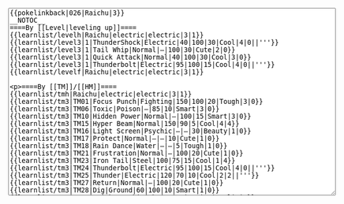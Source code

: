 </p><textarea readonly="" accesskey="," id="wpTextbox1" cols="80" rows="25" style="" class="mw-editfont-monospace" lang="en" dir="ltr" name="wpTextbox1">{{pokelinkback|026|Raichu|3}}
__NOTOC__
====By [[Level|leveling up]]====
{{learnlist/levelh|Raichu|electric|electric|3|1}}
{{learnlist/level3|1|ThunderShock|Electric|40|100|30|Cool|4|0||'''}}
{{learnlist/level3|1|Tail Whip|Normal|—|100|30|Cute|2|0}}
{{learnlist/level3|1|Quick Attack|Normal|40|100|30|Cool|3|0}}
{{learnlist/level3|1|Thunderbolt|Electric|95|100|15|Cool|4|0||'''}}
{{learnlist/levelf|Raichu|electric|electric|3|1}}

====By [[TM]]/[[HM]]====
{{learnlist/tmh|Raichu|electric|electric|3|1}}
{{learnlist/tm3|TM01|Focus Punch|Fighting|150|100|20|Tough|3|0}}
{{learnlist/tm3|TM06|Toxic|Poison|—|85|10|Smart|3|0}}
{{learnlist/tm3|TM10|Hidden Power|Normal|—|100|15|Smart|3|0}}
{{learnlist/tm3|TM15|Hyper Beam|Normal|150|90|5|Cool|4|4}}
{{learnlist/tm3|TM16|Light Screen|Psychic|—|—|30|Beauty|1|0}}
{{learnlist/tm3|TM17|Protect|Normal|—|—|10|Cute|1|0}}
{{learnlist/tm3|TM18|Rain Dance|Water|—|—|5|Tough|1|0}}
{{learnlist/tm3|TM21|Frustration|Normal|—|100|20|Cute|1|0}}
{{learnlist/tm3|TM23|Iron Tail|Steel|100|75|15|Cool|1|4}}
{{learnlist/tm3|TM24|Thunderbolt|Electric|95|100|15|Cool|4|0||'''}}
{{learnlist/tm3|TM25|Thunder|Electric|120|70|10|Cool|2|2||'''}}
{{learnlist/tm3|TM27|Return|Normal|—|100|20|Cute|1|0}}
{{learnlist/tm3|TM28|Dig|Ground|60|100|10|Smart|1|0}}
{{learnlist/tm3|TM31|Brick Break|Fighting|75|100|15|Cool|1|4}}
{{learnlist/tm3|TM32|Double Team|Normal|—|—|15|Cool|2|0}}
{{learnlist/tm3|TM34|Shock Wave|Electric|60|—|20|Cool|2|0||'''}}
{{learnlist/tm3|TM42|Facade|Normal|70|100|20|Cute|2|0}}
{{learnlist/tm3|TM43|Secret Power|Normal|70|100|20|Smart|1|0}}
{{learnlist/tm3|TM44|Rest|Psychic|—|—|10|Cute|2|0}}
{{learnlist/tm3|TM45|Attract|Normal|—|100|15|Cute|2|0}}
{{learnlist/tm3|TM46|Thief|Dark|40|100|10|Tough|1|0}}
{{learnlist/tm3|HM04|Strength|Normal|80|100|15|Tough|2|1}}
{{learnlist/tm3|HM05|Flash|Normal|—|70|20|Beauty|3|0}}
{{learnlist/tm3|HM06|Rock Smash|Fighting|20|100|15|Tough|1|0}}
{{learnlist/tmf|Raichu|electric|electric|3|1}}

====By {{pkmn|breeding}}====
{{learnlist/breedh|Raichu|electric|electric|3|1}}
{{learnlist/breed3|{{MSP/3|273|Seedot}}|Bide|Normal|—|100|10|Tough|1|0}}
{{learnlist/breed3|{{MSP/3|309|Electrike}}{{MSP/3|310|Manectric}}{{MSP/3|311|Plusle}}{{MSP/3|312|Minun}}|Charge|Electric|—|—|20|Smart|2|0}}
{{learnlist/breed3|{{MSP/3|035|Clefairy}}{{MSP/3|036|Clefable}}{{MSP/3|039|Jigglypuff}}{{MSP/3|040|Wigglytuff}}{{MSP/3|300|Skitty}}{{MSP/3|301|Delcatty}}|DoubleSlap|Normal|15|85|10|Tough|2|1}}
{{learnlist/breed3|{{MSP/3|035|Clefairy}}{{MSP/3|036|Clefable}}{{MSP/3|176|Togetic}}{{MSP/3|287|Slakoth}}{{MSP/3|288|Vigoroth}}{{MSP/3|289|Slaking}}&lt;br>{{MSP/3|311|Plusle}}{{MSP/3|312|Minun}}{{MSP/3|363|Spheal}}{{MSP/3|364|Sealeo}}{{MSP/3|365|Walrein}}|Encore|Normal|—|100|5|Cute|2|0}}
{{learnlist/breed3|{{MSP/3|225|Delibird}}|Present|Normal|—|90|15|Cute|3|0}}
{{learnlist/breed3|{{MSP/3|288|Vigoroth}}|Reversal|Fighting|—|100|15|Cool|2|0}}
{{learnlist/breed3|{{bag3|Light Ball}}{{tt|*|In Emerald, if either parent holds a Light Ball, Pichu will know Volt Tackle. Volt Tackle cannot be inherited as an Egg move.}}|Volt Tackle|Electric|120|100|15|Cool|6|0||'''|E}}
{{learnlist/breed3|{{MSP/3|176|Togetic}}|Wish|Normal|—|—|10|Cute|3|0}}
{{learnlist/breedf|Raichu|electric|electric|3|1}}

====By [[Move Tutor|tutoring]]====
{{learnlist/tutorh|Raichu|electric|electric|3|1}}
{{learnlist/tutor3|Body Slam|Normal|85|100|15|Tough|1|4|||yes|yes|yes}}
{{learnlist/tutor3|Counter|Fighting|—|100|20|Tough|2|0|||yes|yes|no}}
{{learnlist/tutor3|Defense Curl|Normal|—|—|40|Cute|2|0|||no|yes|no}}
{{learnlist/tutor3|Double-Edge|Normal|120|100|15|Tough|6|0|||yes|yes|yes}}
{{learnlist/tutor3|DynamicPunch|Fighting|100|50|5|Cool|2|1|||no|yes|no}}
{{learnlist/tutor3|Endure|Normal|—|—|10|Tough|2|0|||no|yes|no}}
{{learnlist/tutor3|Mega Kick|Normal|120|75|5|Cool|4|0|||yes|yes|no}}
{{learnlist/tutor3|Mega Punch|Normal|80|85|20|Tough|4|0|||yes|yes|no}}
{{learnlist/tutor3|Mimic|Normal|—|—|10|Cute|1|0|||yes|yes|yes}}
{{learnlist/tutor3|Mud-Slap|Ground|20|100|10|Cute|2|1|||no|yes|no}}
{{learnlist/tutor3|Rollout|Rock|30|90|20|Tough|3|0|||no|yes|no}}
{{learnlist/tutor3|Seismic Toss|Fighting|—|100|20|Tough|2|1|||yes|yes|yes}}
{{learnlist/tutor3|Sleep Talk|Normal|—|—|10|Cute|3|0|||no|yes|no}}
{{learnlist/tutor3|Snore|Normal|40|100|15|Cute|4|0|||no|yes|no}}
{{learnlist/tutor3|Substitute|Normal|—|—|10|Smart|2|0|||yes|yes|yes}}
{{learnlist/tutor3|Swagger|Normal|—|90|15|Cute|2|0|||no|yes|yes}}
{{learnlist/tutor3|Swift|Normal|60|—|20|Cool|2|0|||no|yes|no}}
{{learnlist/tutor3|ThunderPunch|Electric|75|100|15|Cool|4|0||'''|no|yes|no}}
{{learnlist/tutor3|Thunder Wave|Electric|—|100|20|Cool|2|1|||yes|yes|yes}}
{{learnlist/tutorf|Raichu|electric|electric|3|1}}

====By a prior [[evolution]]====
{{Learnlist/prevoh|Raichu|Electric|Electric|3|1}}
{{Learnlist/prevo3|172|Pichu|||||Charm|Normal|—|100|20|Cute|2|1}}
{{Learnlist/prevo3|172|Pichu|||||Sweet Kiss|Normal|—|75|10|Cute|2|0}}
{{Learnlist/prevo3|025|Pikachu|||||Growl|Normal|—|100|40|Cute|2|0}}
{{Learnlist/prevo3|025|Pikachu|||||Thunder Wave|Electric|—|100|20|Cool|2|1||RS}}
{{Learnlist/prevo3|025|Pikachu|||||Slam|Normal|80|75|20|Tough|2|1}}
{{Learnlist/prevo3|025|Pikachu|||||Agility|Psychic|—|—|30|Cool|3|0}}
{{Learnlist/prevo3|172|Pichu|e||||Follow Me|Normal|—|—|20|Cute|3|0}}
{{Learnlist/prevo3|172|Pichu|e||||Teeter Dance|Normal|—|100|20|Cute|4|4}}
{{Learnlist/prevo3|172|Pichu|e||||Wish|Normal|—|—|10|Cute|3|0}}
{{Learnlist/prevo3|172|Pichu|e|025|Pikachu|e|Surf|Water|95|100|15|Beauty|3|0}}
{{Learnlist/prevo3|025|Pikachu|e||||Fly|Flying|70|95|15|Smart|1|0}}
{{Learnlist/prevof|Raichu|Electric|Electric|3|1}}

[[fr:Raichu/Génération 3]]
[[it:Raichu/Mosse apprese in terza generazione]]
[[ja:ライチュウ/第六世代以前のおぼえるわざ]]
[[zh:雷丘/第三世代招式表]]
